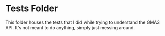 # Tests Folder
This folder houses the tests that I did while trying to understand the GMA3 API. It's not meant to do anything, simply just messing around.
